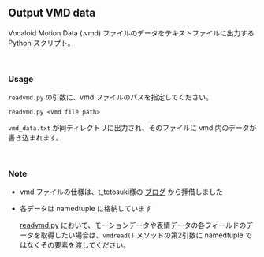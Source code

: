 ## Output VMD data
Vocaloid Motion Data (.vmd) ファイルのデータをテキストファイルに出力する Python スクリプト。

<br>

### Usage
`readvmd.py` の引数に、vmd ファイルのパスを指定してください。

```bash:
readvmd.py <vmd file path>
```

`vmd_data.txt` が同ディレクトリに出力され、そのファイルに vmd 内のデータが書き込まれます。

<br>

### Note
- vmd ファイルの仕様は、t_tetosuki様の [ブログ](https://blog.goo.ne.jp/torisu_tetosuki/e/bc9f1c4d597341b394bd02b64597499d) から拝借しました

- 各データは namedtuple に格納しています

    [readvmd.py](readvmd.py) において、モーションデータや表情データの各フィールドのデータを取得したい場合は、`vmdread()` メソッドの第2引数に namedtuple ではなくその要素を渡してください。
